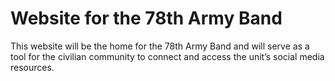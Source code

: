 # Website for the 78th Army Band

This website will be the home for the 78th Army Band and will serve as a tool for the civilian community to connect and access the unit’s social media resources.

